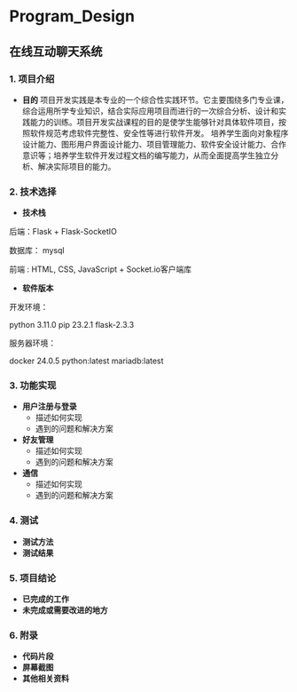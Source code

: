 # Program_Design

## 在线互动聊天系统

### 1. 项目介绍

* **目的**
项目开发实践是本专业的一个综合性实践环节。它主要围绕多门专业课，综合运用所学专业知识，结合实际应用项目而进行的一次综合分析、设计和实践能力的训练。项目开发实战课程的目的是使学生能够针对具体软件项目，按照软件规范考虑软件完整性、安全性等进行软件开发。
培养学生面向对象程序设计能力、图形用户界面设计能力、项目管理能力、软件安全设计能力、合作意识等；培养学生软件开发过程文档的编写能力，从而全面提高学生独立分析、解决实际项目的能力。

### 2. 技术选择

* **技术栈**

后端：Flask + Flask-SocketIO

数据库： mysql

前端 : HTML, CSS, JavaScript + Socket.io客户端库

* **软件版本** 

开发环境：

python 3.11.0
pip 23.2.1
flask-2.3.3


服务器环境：

docker 24.0.5
python:latest
mariadb:latest



### 3. 功能实现

* **用户注册与登录**
  * 描述如何实现
  * 遇到的问题和解决方案
* **好友管理**
  * 描述如何实现
  * 遇到的问题和解决方案
* **通信**
  * 描述如何实现
  * 遇到的问题和解决方案


### 4. 测试

* **测试方法**
* **测试结果**

### 5. 项目结论

* **已完成的工作**
* **未完成或需要改进的地方**

### 6. 附录

* **代码片段**
* **屏幕截图**
* **其他相关资料**
